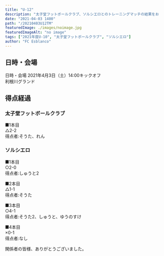 ```yaml
---
title: "U-12"
description: "太子堂フットボールクラブ、ソルシエロとのトレーニングマッチの結果をお知らせいたします"
date: "2021-04-03 1400"
path: "/20210403U12TM"
featuredImage: ./images/noimage.jpg
featuredImageAlt: "no image"
tags: ["2021年度U-10", "太子堂フットボールクラブ", "ソルシエロ"]
author: "FC Esblanco"
---
```



## 日時・会場

日時・会場
2021年4月3日（土）14:00キックオフ  
利根川グランド

## 得点経過

### 太子堂フットボールクラブ

■1本目  
△2-2  
得点者:そうた、れん

### ソルシエロ

■1本目  
○2-0  
得点者:しゅうと2

■2本目  
△1-1  
得点者:そうた

■3本目  
○4-1  
得点者:そうた2、しゅうと、ゆうのすけ

■4本目  
×0-1  
得点者:なし


関係者の皆様、ありがとうございました。
